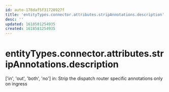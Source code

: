```yaml
---
id: auto-178daf5f31728927f
title: 'entityTypes.connector.attributes.stripAnnotations.description'
desc: ''
updated: 1618581254935
created: 1618581254935
---
```

# entityTypes.connector.attributes.stripAnnotations.description

[&#39;in&#39;, &#39;out&#39;, &#39;both&#39;, &#39;no&#39;] in: Strip the dispatch router specific annotations only on ingress